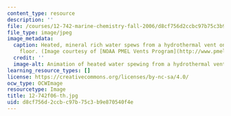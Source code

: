 ```yaml
---
content_type: resource
description: ''
file: /courses/12-742-marine-chemistry-fall-2006/d8cf756d2ccbc97b75c3b9e870540f4e_12-742f06-th.jpg
file_type: image/jpeg
image_metadata:
  caption: Heated, mineral rich water spews from a hydrothermal vent on the ocean
    floor. (Image courtesy of [NOAA PMEL Vents Program](http://www.pmel.noaa.gov/vents/).)
  credit: ''
  image-alt: Animation of heated water spewing from a hydrothermal vent.
learning_resource_types: []
license: https://creativecommons.org/licenses/by-nc-sa/4.0/
ocw_type: OCWImage
resourcetype: Image
title: 12-742f06-th.jpg
uid: d8cf756d-2ccb-c97b-75c3-b9e870540f4e
---
```

